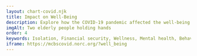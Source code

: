 ```yaml
---
layout: chart-covid.njk
title: Impact on Well-Being
description: Explore how the COVID-19 pandemic affected the well-being of Medicare beneficiaries.
imgAlt: Two elderly people holding hands
order: 4
keywords: Isolation, Financial security, Wellness, Mental health, Behavioral health, Emotional, Anxiety, Social support, Social support network, Chronic, Coronavirus, Sex, Gender, Age, Income, Race, Ethnicity, Language, English, Dual, Dual eligible, Smoking, Smoker, Tobacco, Immune system, Pandemic
iframe: https://mcbscovid.norc.org/?well_being
---
```

